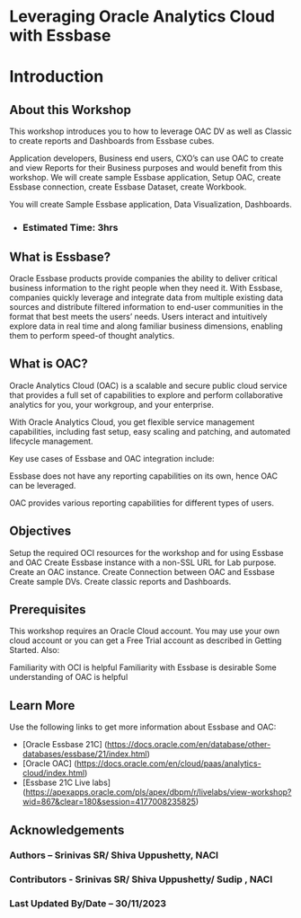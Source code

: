 # Leveraging Oracle Analytics Cloud with Essbase

# Introduction

## About this Workshop

This workshop introduces you to how to leverage OAC DV as well as Classic to create reports and Dashboards from Essbase cubes.

Application developers, Business end users, CXO’s can use OAC to create and view Reports for their Business purposes and would benefit from this workshop. We will create sample Essbase application, Setup OAC, create Essbase connection, create Essbase Dataset, create Workbook.

You will create Sample Essbase application, Data Visualization, Dashboards.

* ### Estimated Time: 3hrs

## What is Essbase?

Oracle Essbase products provide companies the ability to deliver critical business information to the right people when they need it. With Essbase, companies quickly leverage and integrate data from multiple existing data sources and distribute filtered information to end-user communities in the format that best meets the users’ needs. Users interact and intuitively explore data in real time and along familiar business dimensions, enabling them to perform speed-of thought analytics.

## What is OAC?

Oracle Analytics Cloud (OAC) is a scalable and secure public cloud service that provides a full set of capabilities to explore and perform collaborative analytics for you, your workgroup, and your enterprise.

With Oracle Analytics Cloud, you get flexible service management capabilities, including fast setup, easy scaling and patching, and automated lifecycle management.

Key use cases of Essbase and OAC integration include:

Essbase does not have any reporting capabilities on its own, hence OAC can be leveraged.

OAC provides various reporting capabilities for different types of users.

## Objectives

Setup the required OCI resources for the workshop and for using Essbase and OAC
Create Essbase instance with a non-SSL URL for Lab purpose.
Create an OAC instance.
Create Connection between OAC and Essbase
Create sample DVs.
Create classic reports and Dashboards.

## Prerequisites

This workshop requires an Oracle Cloud account. You may use your own cloud account or you can get a Free Trial account as described in Getting Started. Also:

Familiarity with OCI is helpful
Familiarity with Essbase is desirable
Some understanding of OAC is helpful

## Learn More

Use the following links to get more information about Essbase and OAC:

* [Oracle Essbase 21C] (https://docs.oracle.com/en/database/other-databases/essbase/21/index.html)
* [Oracle OAC] (https://docs.oracle.com/en/cloud/paas/analytics-cloud/index.html)
* [Essbase 21C Live labs] (https://apexapps.oracle.com/pls/apex/dbpm/r/livelabs/view-workshop?wid=867&clear=180&session=4177008235825)

## Acknowledgements

### Authors – Srinivas SR/ Shiva Uppushetty, NACI
### Contributors - Srinivas SR/ Shiva Uppushetty/ Sudip , NACI
### Last Updated By/Date – 30/11/2023
